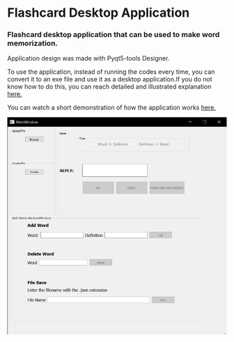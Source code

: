 # Flashcard Desktop Application

### Flashcard desktop application that can be used to make word memorization.

Application design was made with Pyqt5-tools Designer.

To use the application, instead of running the codes every time, you can convert it to an exe file and use it as a desktop application.If you do not know how to do this, you can reach detailed and illustrated explanation [here.](https://www.geeksforgeeks.org/convert-python-script-to-exe-file/)

You can watch a short demonstration of how the application works [here.](https://www.linkedin.com/feed/update/urn:li:activity:6693141751688921088/)

![ss](Ekran_Alıntısı.PNG)
